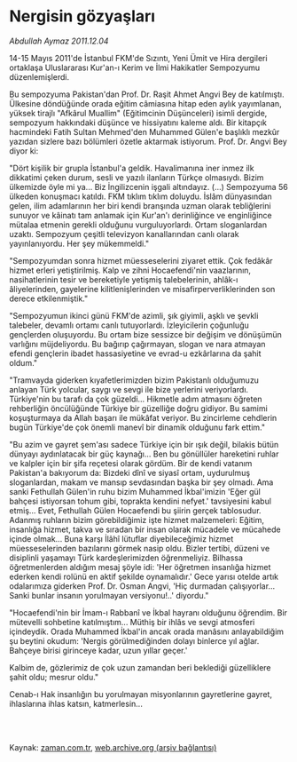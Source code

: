 # Nergisin gözyaşları

*Abdullah Aymaz 2011.12.04*

<td class="columnist-detail">
<p>14-15 Mayıs 2011'de İstanbul FKM'de Sızıntı, Yeni Ümit ve Hira dergileri ortaklaşa Uluslararası Kur'an-ı Kerim ve İlmi Hakikatler Sempozyumu düzenlemişlerdi.</p>
<p>
<div id="haberMetinDiv">
<p>Bu sempozyuma Pakistan'dan Prof. Dr. Raşit Ahmet Angvi Bey de katılmıştı. Ülkesine döndüğünde orada eğitim câmiasına hitap eden aylık yayımlanan, yüksek tirajlı "Afkârul Muallim" (Eğitimcinin Düşünceleri) isimli dergide, sempozyum hakkındaki düşünce ve hissiyatını kaleme aldı. Bir kitapçık hacmindeki Fatih Sultan Mehmed'den Muhammed Gülen'e başlıklı mezkûr yazıdan sizlere bazı bölümleri özetle aktarmak istiyorum. Prof. Dr. Angvi Bey diyor ki:
<p>"Dört kişilik bir grupla İstanbul'a geldik. Havalimanına iner inmez ilk dikkatimi çeken durum, sesli ve yazılı ilanların Türkçe olmasıydı. Bizim ülkemizde öyle mi ya... Biz İngilizcenin işgali altındayız. (...) Sempozyuma 56 ülkeden konuşmacı katıldı. FKM tıklım tıklım doluydu. İslâm dünyasından gelen, ilim adamlarının her biri kendi branşında uzman olarak tebliğlerini sunuyor ve kâinatı tam anlamak için Kur'an'ı derinliğince ve enginliğince mütalaa etmenin gerekli olduğunu vurguluyorlardı. Ortam sloganlardan uzaktı. Sempozyum çeşitli televizyon kanallarından canlı olarak yayınlanıyordu. Her şey mükemmeldi."
<p>"Sempozyumdan sonra hizmet müesseselerini ziyaret ettik. Çok fedâkâr hizmet erleri yetiştirilmiş. Kalp ve zihni Hocaefendi'nin vaazlarının, nasihatlerinin tesir ve bereketiyle yetişmiş talebelerinin, ahlâk-ı âliyelerinden, gayelerine kilitlenişlerinden ve misafirperverliklerinden son derece etkilenmiştik."
<p>"Sempozyumun ikinci günü FKM'de azimli, şık giyimli, aşklı ve şevkli talebeler, devamlı ortamı canlı tutuyorlardı. İzleyicilerin çoğunluğu gençlerden oluşuyordu. Bu ortam bize sessizce bir değişim ve dönüşümün varlığını müjdeliyordu. Bu bağırıp çağırmayan, slogan ve nara atmayan efendi gençlerin ibadet hassasiyetine ve evrad-u ezkârlarına da şahit oldum."
<p>"Tramvayda giderken kıyafetlerimizden bizim Pakistanlı olduğumuzu anlayan Türk yolcular, saygı ve sevgi ile bize yerlerini veriyorlardı. Türkiye'nin bu tarafı da çok güzeldi... Hikmetle adım atmasını öğreten rehberliğin öncülüğünde Türkiye bir güzelliğe doğru gidiyor. Bu samimi koşuşturmaya da Allah başarı ile mükâfat veriyor. Bu zincirleme cehdlerin bugün Türkiye'de çok önemli manevî bir dinamik olduğunu fark ettim."
<p>"Bu azim ve gayret şem'ası sadece Türkiye için bir ışık değil, bilakis bütün dünyayı aydınlatacak bir güç kaynağı... Ben bu gönüllüler hareketini ruhlar ve kalpler için bir şifa reçetesi olarak gördüm. Bir de kendi vatanım Pakistan'a bakıyorum da: Bizdeki dînî ve siyasî ortam, uydurulmuş sloganlardan, makam ve mansıp sevdasından başka bir şey olmadı. Ama sanki Fethullah Gülen'in ruhu bizim Muhammed İkbal'imizin 'Eğer gül bahçesi istiyorsan tohum gibi, toprakta kendini nefyet.' tavsiyesini kabul etmiş... Evet, Fethullah Gülen Hocaefendi bu şiirin gerçek tablosudur. Adanmış ruhların bizim görebildiğimiz işte hizmet malzemeleri: Eğitim, insanlığa hizmet, takva ve sıradan bir insan olarak mücadele ve mücahede içinde olmak... Buna karşı İlâhî lütuflar diyebileceğimiz hizmet müesseselerinden bazılarını görmek nasip oldu. Bizler tertibi, düzeni ve disiplinli yaşamayı Türk kardeşlerimizden öğrenmeliyiz. Bilhassa öğretmenlerden aldığım mesaj şöyle idi: 'Her öğretmen insanlığa hizmet ederken kendi rolünü en aktif şekilde oynamalıdır.' Gece yarısı otelde artık odalarımıza giderken Prof. Dr. Osman Angvi, 'Hiç durmadan çalışıyorlar... Sanki bunlar insanın yorulmayan versiyonu!..' diyordu."
<p>"Hocaefendi'nin bir İmam-ı Rabbanî ve İkbal hayranı olduğunu öğrendim. Bir mütevelli sohbetine katılmıştım... Müthiş bir ihlâs ve sevgi atmosferi içindeydik. Orada Muhammed İkbal'in ancak orada manâsını anlayabildiğim şu beytini okudum: 'Nergis görülmediğinden dolayı binlerce yıl ağlar. Bahçeye birisi girinceye kadar, uzun yıllar geçer.' 
<p>Kalbim de, gözlerimiz de çok uzun zamandan beri beklediği güzelliklere şahit oldu; mesrur oldu."
<p>Cenab-ı Hak insanlığın bu yorulmayan misyonlarının gayretlerine gayret, ihlaslarına ihlas katsın, katmerlesin...</p></p></p></p></p></p></p></p></p></div>
</p>


<p><br>
		 </br></p></td>

Kaynak: [zaman.com.tr](http://zaman.com.tr/yazar.do?yazino=1209921), [web.archive.org (arşiv bağlantısı)](http://web.archive.org/web/20120114071124/http://zaman.com.tr:80/yazar.do?yazino=1209921)
